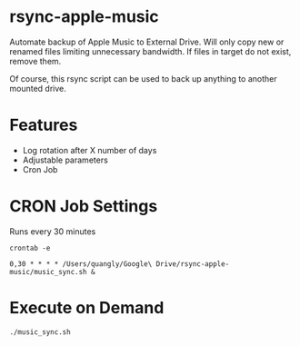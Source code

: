 # rsync-apple-music
Automate backup of Apple Music to External Drive. Will only copy new or renamed files limiting unnecessary bandwidth. If files in target do not exist, remove them. 

Of course, this rsync script can be used to back up anything to another mounted drive.

# Features
- Log rotation after X number of days
- Adjustable parameters
- Cron Job

# CRON Job Settings
Runs every 30 minutes

`crontab -e`

`0,30 * * * * /Users/quangly/Google\ Drive/rsync-apple-music/music_sync.sh &`

# Execute on Demand
`./music_sync.sh`
